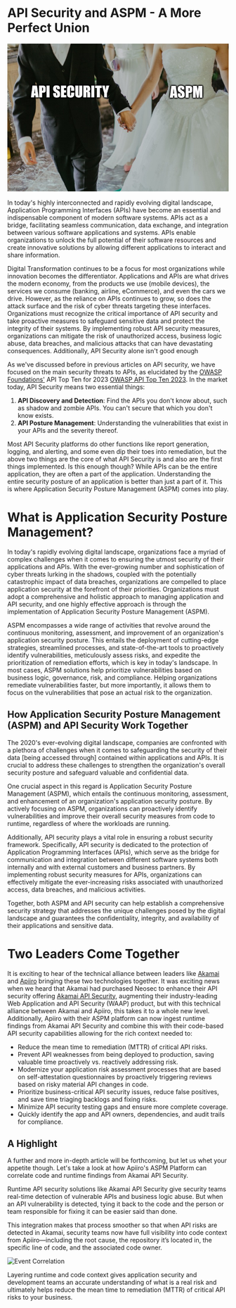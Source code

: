 # API Security and ASPM - A More Perfect Union

![A More Perfect Union](/images/apisec-aspm-wedding.jpg)

In today's highly interconnected and rapidly evolving digital landscape, Application Programming Interfaces (APIs) have become an essential and indispensable component of modern software systems. APIs act as a bridge, facilitating seamless communication, data exchange, and integration between various software applications and systems. APIs enable organizations to unlock the full potential of their software resources and create innovative solutions by allowing different applications to interact and share information.

Digital Transformation continues to be a focus for most organizations while innovation becomes the differentiator. Applications and APIs are what drives the modern economy, from the products we use (mobile devices), the services we consume (banking, airline, eCommerce), and even the cars we drive. However, as the reliance on APIs continues to grow, so does the attack surface and the risk of cyber threats targeting these interfaces. Organizations must recognize the critical importance of API security and take proactive measures to safeguard sensitive data and protect the integrity of their systems. By implementing robust API security measures, organizations can mitigate the risk of unauthorized access, business logic abuse, data breaches, and malicious attacks that can have devastating consequences. Additionally, API Security alone isn't good enough

As we've discussed before in previous articles on API security, we have focused on the main security threats to APIs, as elucidated by the [OWASP Foundations'](https://owasp.org) API Top Ten for 2023 [OWASP API Top Ten 2023](https://www.wwt.com/blog/owasp-api-top-ten-2023-all-your-api-vulnerabilities-are-belong-to-us). In the market today, API Security means two essential things:

1. **API Discovery and Detection**: Find the APIs you don't know about, such as shadow and zombie APIs. You can't secure that which you don't know exists. 
2. **API Posture Management**: Understanding the vulnerabilities that exist in your APIs and the severity thereof. 

Most API Security platforms do other functions like report generation, logging, and alerting, and some even dip their toes into remediation, but the above two things are the core of what API Security is and also are the first things implemented. Is this enough though? While APIs can be the entire application, they are often a part of the application. Understanding the entire security posture of an application is better than just a part of it. This is where Application Security Posture Management (ASPM) comes into play. 

# What is Application Security Posture Management? 

In today's rapidly evolving digital landscape, organizations face a myriad of complex challenges when it comes to ensuring the utmost security of their applications and APIs. With the ever-growing number and sophistication of cyber threats lurking in the shadows, coupled with the potentially catastrophic impact of data breaches, organizations are compelled to place application security at the forefront of their priorities. Organizations must adopt a comprehensive and holistic approach to managing application and API security, and one highly effective approach is through the implementation of Application Security Posture Management (ASPM).

ASPM encompasses a wide range of activities that revolve around the continuous monitoring, assessment, and improvement of an organization's application security posture. This entails the deployment of cutting-edge strategies, streamlined processes, and state-of-the-art tools to proactively identify vulnerabilities, meticulously assess risks, and expedite the prioritization of remediation efforts, which is key in today's landscape. In most cases, ASPM solutions help prioritize vulnerabilities based on business logic, governance, risk, and compliance. Helping organizations remediate vulnerabilities faster, but more importantly, it allows them to focus on the vulnerabilities that pose an actual risk to the organization. 

## How Application Security Posture Management (ASPM) and API Security Work Together

The 2020's ever-evolving digital landscape, companies are confronted with a plethora of challenges when it comes to safeguarding the security of their data [being accessed through] contained within applications and APIs. It is crucial to address these challenges to strengthen the organization's overall security posture and safeguard valuable and confidential data.

One crucial aspect in this regard is Application Security Posture Management (ASPM), which entails the continuous monitoring, assessment, and enhancement of an organization's application security posture. By actively focusing on ASPM, organizations can proactively identify vulnerabilities and improve their overall security measures from code to runtime, regardless of where the workloads are running.

Additionally, API security plays a vital role in ensuring a robust security framework. Specifically, API security is dedicated to the protection of Application Programming Interfaces (APIs), which serve as the bridge for communication and integration between different software systems both internally and with external customers and business partners. By implementing robust security measures for APIs, organizations can effectively mitigate the ever-increasing risks associated with unauthorized access, data breaches, and malicious activities.

Together, both ASPM and API security can help establish a comprehensive security strategy that addresses the unique challenges posed by the digital landscape and guarantees the confidentiality, integrity, and availability of their applications and sensitive data.

# Two Leaders Come Together

It is exciting to hear of the technical alliance between leaders like [Akamai](https://akamai.com) and [Apiiro](https://apiiro.com) bringing these two technologies together. It was exciting news when we heard that Akamai had purchased Neosec to enhance their API security offering [Akamai API Security](https://www.akamai.com/products/api-security), augmenting their industry-leading Web Application and API Security (WAAP) product, but with this technical alliance between Akamai and Apiiro, this takes it to a whole new level. Additionally, Apiiro with their ASPM platform can now ingest runtime findings from Akamai API Security and combine this with their code-based API security capabilities allowing for the rich context needed to:

- Reduce the mean time to remediation (MTTR) of critical API risks.
- Prevent API weaknesses from being deployed to production, saving valuable time proactively vs. reactively addressing risk.
- Modernize your application risk assessment processes that are based on self-attestation questionnaires by proactively triggering reviews based on risky material API changes in code.
- Prioritize business-critical API security issues, reduce false positives, and save time triaging backlogs and fixing risks. 
- Minimize API security testing gaps and ensure more complete coverage.
- Quickly identify the app and API owners, dependencies, and audit trails for compliance. 

## A Highlight

A further and more in-depth article will be forthcoming, but let us whet your appetite though. Let's take a look at how Apiiro's ASPM Platform can correlate code and runtime findings from Akamai API Security. 

Runtime API security solutions like Akamai API Security give security teams real-time detection of vulnerable APIs and business logic abuse. But when an API vulnerability is detected, tying it back to the code and the person or team responsible for fixing it can be easier said than done. 

This integration makes that process smoother so that when API risks are detected in Akamai, security teams now have full visibility into code context from Apiiro—including the root cause, the repository it’s located in, the specific line of code, and the associated code owner.

![Event Correlation](/images/apiiro-akamai-corolation.gif)

Layering runtime and code context gives application security and development teams an accurate understanding of what is a real risk and ultimately helps reduce the mean time to remediation (MTTR) of critical API risks to your business.

